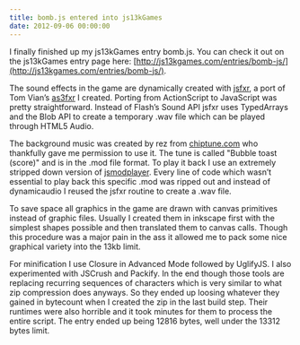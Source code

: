 ```yaml
---
title: bomb.js entered into js13kGames
date: 2012-09-06 00:00:00
---
```

I finally finished up my js13kGames entry bomb.js. You can check it out on the js13kGames entry page here: [http://js13kgames.com/entries/bomb-js/](http://js13kgames.com/entries/bomb-js/).

The sound effects in the game are dynamically created with [jsfxr](https://github.com/mneubrand/jsfxr), a port of Tom Vian’s [as3fxr](http://www.superflashbros.net/as3sfxr/) I created. Porting from ActionScript to JavaScript was pretty straightforward. Instead of Flash’s Sound API jsfxr uses TypedArrays and the Blob API to create a temporary .wav file which can be played through HTML5 Audio.

The background music was created by rez from [chiptune.com](http://www.chiptune.com/) who thankfully gave me permission to use it. The tune is called "Bubble toast (score)" and is in the .mod file format. To play it back I use an extremely stripped down version of [jsmodplayer](https://github.com/BillyWM/jsmodplayer). Every line of code which wasn’t essential to play back this specific .mod was ripped out and instead of dynamicaudio I reused the jsfxr routine to create a .wav file.

To save space all graphics in the game are drawn with canvas primitives instead of graphic files. Usually I created them in inkscape first with the simplest shapes possible and then translated them to canvas calls. Though this procedure was a major pain in the ass it allowed me to pack some nice graphical variety into the 13kb limit.

For minification I use Closure in Advanced Mode followed by UglifyJS. I also experimented with JSCrush and Packify. In the end though those tools are replacing recurring sequences of characters which is very similar to what zip compression does anyways. So they ended up loosing whatever they gained in bytecount when I created the zip in the last build step. Their runtimes were also horrible and it took minutes for them to process the entire script. The entry ended up being 12816 bytes, well under the 13312 bytes limit.